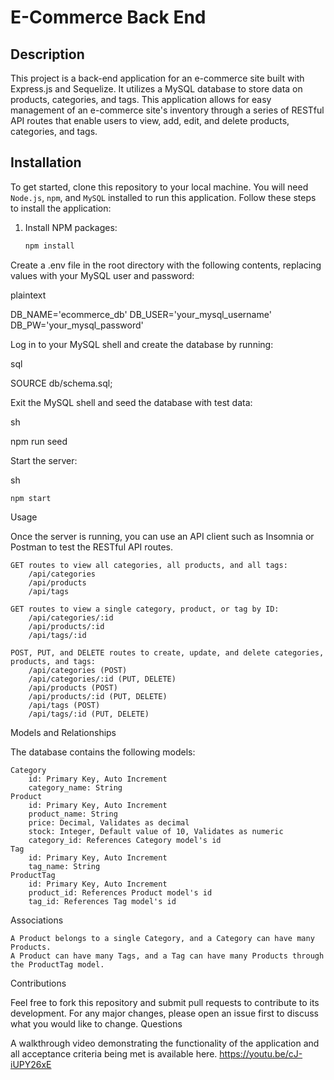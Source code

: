# E-Commerce Back End

## Description

This project is a back-end application for an e-commerce site built with Express.js and Sequelize. It utilizes a MySQL database to store data on products, categories, and tags. This application allows for easy management of an e-commerce site's inventory through a series of RESTful API routes that enable users to view, add, edit, and delete products, categories, and tags.

## Installation

To get started, clone this repository to your local machine. You will need `Node.js`, `npm`, and `MySQL` installed to run this application. Follow these steps to install the application:

1. Install NPM packages:
   ```sh
   npm install
Create a .env file in the root directory with the following contents, replacing values with your MySQL user and password:

plaintext

DB_NAME='ecommerce_db'
DB_USER='your_mysql_username'
DB_PW='your_mysql_password'

Log in to your MySQL shell and create the database by running:

sql

SOURCE db/schema.sql;

Exit the MySQL shell and seed the database with test data:

sh

npm run seed

Start the server:

sh

    npm start

Usage

Once the server is running, you can use an API client such as Insomnia or Postman to test the RESTful API routes.

    GET routes to view all categories, all products, and all tags:
        /api/categories
        /api/products
        /api/tags

    GET routes to view a single category, product, or tag by ID:
        /api/categories/:id
        /api/products/:id
        /api/tags/:id

    POST, PUT, and DELETE routes to create, update, and delete categories, products, and tags:
        /api/categories (POST)
        /api/categories/:id (PUT, DELETE)
        /api/products (POST)
        /api/products/:id (PUT, DELETE)
        /api/tags (POST)
        /api/tags/:id (PUT, DELETE)

Models and Relationships

The database contains the following models:

    Category
        id: Primary Key, Auto Increment
        category_name: String
    Product
        id: Primary Key, Auto Increment
        product_name: String
        price: Decimal, Validates as decimal
        stock: Integer, Default value of 10, Validates as numeric
        category_id: References Category model's id
    Tag
        id: Primary Key, Auto Increment
        tag_name: String
    ProductTag
        id: Primary Key, Auto Increment
        product_id: References Product model's id
        tag_id: References Tag model's id

Associations

    A Product belongs to a single Category, and a Category can have many Products.
    A Product can have many Tags, and a Tag can have many Products through the ProductTag model.

Contributions

Feel free to fork this repository and submit pull requests to contribute to its development. For any major changes, please open an issue first to discuss what you would like to change.
Questions

A walkthrough video demonstrating the functionality of the application and all acceptance criteria being met is available here.
https://youtu.be/cJ-iUPY26xE
